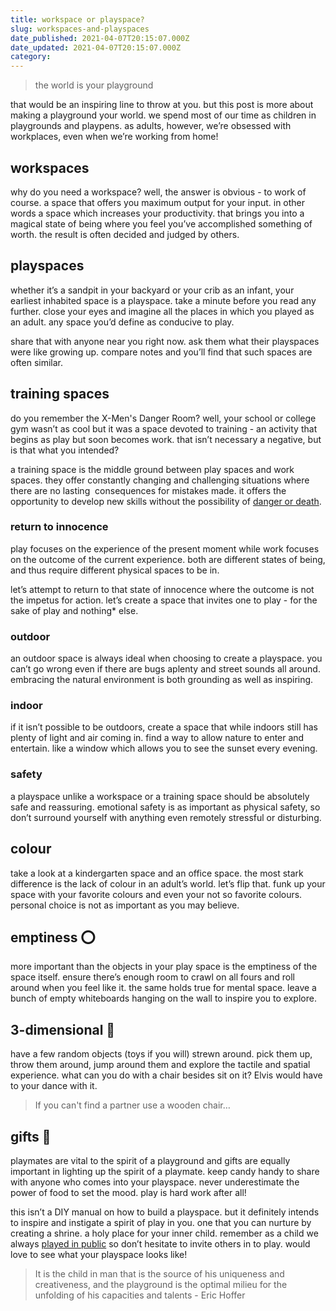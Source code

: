 ```yaml
---
title: workspace or playspace?
slug: workspaces-and-playspaces
date_published: 2021-04-07T20:15:07.000Z
date_updated: 2021-04-07T20:15:07.000Z
category: 
---
```

> the world is your playground

that would be an inspiring line to throw at you. but this post is more about making a playground your world. we spend most of our time as children in playgrounds and playpens. as adults, however, we’re obsessed with workplaces, even when we’re working from home!

## workspaces
why do you need a workspace? well, the answer is obvious - to work of course. a space that offers you maximum output for your input. in other words a space which increases your productivity. that brings you into a magical state of being where you feel you’ve accomplished something of worth. the result is often decided and judged by others.

## playspaces
whether it’s a sandpit in your backyard or your crib as an infant, your earliest inhabited space is a playspace. take a minute before you read any further. close your eyes and imagine all the places in which you played as an adult. any space you’d define as conducive to play.

share that with anyone near you right now. ask them what their playspaces were like growing up. compare notes and you’ll find that such spaces are often similar.

## training spaces
do you remember the X-Men's Danger Room? well, your school or college gym wasn’t as cool but it was a space devoted to training - an activity that begins as play but soon becomes work. that isn’t necessary a negative, but is that what you intended?

a training space is the middle ground between play spaces and work spaces. they offer constantly changing and challenging situations where there are no lasting  consequences for mistakes made. it offers the opportunity to develop new skills without the possibility of [danger or death](/danger-and-death/).

### return to innocence 
play focuses on the experience of the present moment while work focuses on the outcome of the current experience. both are different states of being, and thus require different physical spaces to be in.

let’s attempt to return to that state of innocence where the outcome is not the impetus for action. let’s create a space that invites one to play - for the sake of play and nothing* else.

### outdoor
an outdoor space is always ideal when choosing to create a playspace. you can’t go wrong even if there are bugs aplenty and street sounds all around. embracing the natural environment is both grounding as well as inspiring.

### indoor
if it isn’t possible to be outdoors, create a space that while indoors still has plenty of light and air coming in. find a way to allow nature to enter and entertain. like a window which allows you to see the sunset every evening.

### safety
a playspace unlike a workspace or a training space should be absolutely safe and reassuring. emotional safety is as important as physical safety, so don’t surround yourself with anything even remotely stressful or disturbing.

## colour

take a look at a kindergarten space and an office space. the most stark difference is the lack of colour in an adult’s world. let’s flip that. funk up your space with your favorite colours and even your not so favorite colours. personal choice is not as important as you may believe.

## emptiness ⭕️

more important than the objects in your play space is the emptiness of the space itself. ensure there’s enough room to crawl on all fours and roll around when you feel like it. the same holds true for mental space. leave a bunch of empty whiteboards hanging on the wall to inspire you to explore.

## 3-dimensional 🎢

have a few random objects (toys if you will) strewn around. pick them up, throw them around, jump around them and explore the tactile and spatial experience. what can you do with a chair besides sit on it? Elvis would have to your dance with it.

> If you can't find a partner use a wooden chair…

## gifts 🎁

playmates are vital to the spirit of a playground and gifts are equally important in lighting up the spirit of a playmate. keep candy handy to share with anyone who comes into your playspace. never underestimate the power of food to set the mood. play is hard work after all!

this isn’t a DIY manual on how to build a playspace. but it definitely intends to inspire and instigate a spirit of play in you. one that you can nurture by creating a shrine. a holy place for your inner child. remember as a child we always [played in public](/playing-in-public/) so don’t hesitate to invite others in to play. would love to see what your playspace looks like!

> It is the child in man that is the source of his uniqueness and creativeness, and the playground is the optimal milieu for the unfolding of his capacities and talents - Eric Hoffer
